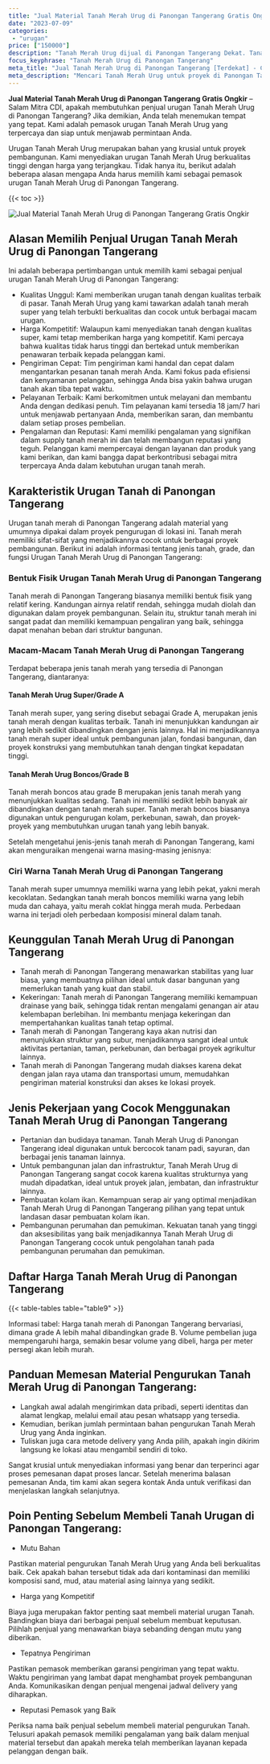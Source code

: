 ```yaml
---
title: "Jual Material Tanah Merah Urug di Panongan Tangerang Gratis Ongkir"
date: "2023-07-09"
categories:
 - "urugan"
price: ["150000"]
description: "Tanah Merah Urug dijual di Panongan Tangerang Dekat. Tanah Merah Urug ini sering digunakan dalam proyek konstruksi sebagai material timbunan yang berkualitas dan sesuai spesifikasi. Silakan hubungi kami untuk informasi lebih lanjut."
focus_keyphrase: "Tanah Merah Urug di Panongan Tangerang"
meta_title: "Jual Tanah Merah Urug di Panongan Tangerang [Terdekat] - CDI"
meta_description: "Mencari Tanah Merah Urug untuk proyek di Panongan Tangerang? Kami menyediakan Tanah Merah Urug berkualitas untuk penimbunan lahan. Raih penawaran terbaik sekarang."
---
```


**Jual Material Tanah Merah Urug di Panongan Tangerang Gratis Ongkir** – Salam Mitra CDI, apakah membutuhkan penjual urugan Tanah Merah Urug di Panongan Tangerang? Jika demikian, Anda telah menemukan tempat yang tepat. Kami adalah pemasok urugan Tanah Merah Urug yang terpercaya dan siap untuk menjawab permintaan Anda.

Urugan Tanah Merah Urug merupakan bahan yang krusial untuk proyek pembangunan. Kami menyediakan urugan Tanah Merah Urug berkualitas tinggi dengan harga yang terjangkau. Tidak hanya itu, berikut adalah beberapa alasan mengapa Anda harus memilih kami sebagai pemasok urugan Tanah Merah Urug di Panongan Tangerang.

{{< toc >}}

![Jual Material Tanah Merah Urug di Panongan Tangerang Gratis Ongkir](/images/tanah/tanah-urug-18.jpg)

## Alasan Memilih Penjual Urugan Tanah Merah Urug di Panongan Tangerang

Ini adalah beberapa pertimbangan untuk memilih kami sebagai penjual urugan Tanah Merah Urug di Panongan Tangerang:

*   Kualitas Unggul: Kami memberikan urugan tanah dengan kualitas terbaik di pasar. Tanah Merah Urug yang kami tawarkan adalah tanah merah super yang telah terbukti berkualitas dan cocok untuk berbagai macam urugan.
*   Harga Kompetitif: Walaupun kami menyediakan tanah dengan kualitas super, kami tetap memberikan harga yang kompetitif. Kami percaya bahwa kualitas tidak harus tinggi dan bertekad untuk memberikan penawaran terbaik kepada pelanggan kami.
*   Pengiriman Cepat: Tim pengiriman kami handal dan cepat dalam mengantarkan pesanan tanah merah Anda. Kami fokus pada efisiensi dan kenyamanan pelanggan, sehingga Anda bisa yakin bahwa urugan tanah akan tiba tepat waktu.
*   Pelayanan Terbaik: Kami berkomitmen untuk melayani dan membantu Anda dengan dedikasi penuh. Tim pelayanan kami tersedia 18 jam/7 hari untuk menjawab pertanyaan Anda, memberikan saran, dan membantu dalam setiap proses pembelian.
*   Pengalaman dan Reputasi: Kami memiliki pengalaman yang signifikan dalam supply tanah merah ini dan telah membangun reputasi yang teguh. Pelanggan kami mempercayai dengan layanan dan produk yang kami berikan, dan kami bangga dapat berkontribusi sebagai mitra terpercaya Anda dalam kebutuhan urugan tanah merah.

## Karakteristik Urugan Tanah di Panongan Tangerang

Urugan tanah merah di Panongan Tangerang adalah material yang umumnya dipakai dalam proyek pengurugan di lokasi ini. Tanah merah memiliki sifat-sifat yang menjadikannya cocok untuk berbagai proyek pembangunan. Berikut ini adalah informasi tentang jenis tanah, grade, dan fungsi Urugan Tanah Merah Urug di Panongan Tangerang:

### Bentuk Fisik Urugan Tanah Merah Urug di Panongan Tangerang

Tanah merah di Panongan Tangerang biasanya memiliki bentuk fisik yang relatif kering. Kandungan airnya relatif rendah, sehingga mudah diolah dan digunakan dalam proyek pembangunan. Selain itu, struktur tanah merah ini sangat padat dan memiliki kemampuan pengaliran yang baik, sehingga dapat menahan beban dari struktur bangunan.

### Macam-Macam Tanah Merah Urug di Panongan Tangerang

Terdapat beberapa jenis tanah merah yang tersedia di Panongan Tangerang, diantaranya:

#### Tanah Merah Urug Super/Grade A

Tanah merah super, yang sering disebut sebagai Grade A, merupakan jenis tanah merah dengan kualitas terbaik. Tanah ini menunjukkan kandungan air yang lebih sedikit dibandingkan dengan jenis lainnya. Hal ini menjadikannya tanah merah super ideal untuk pembangunan jalan, fondasi bangunan, dan proyek konstruksi yang membutuhkan tanah dengan tingkat kepadatan tinggi.

#### Tanah Merah Urug Boncos/Grade B

Tanah merah boncos atau grade B merupakan jenis tanah merah yang menunjukkan kualitas sedang. Tanah ini memiliki sedikit lebih banyak air dibandingkan dengan tanah merah super. Tanah merah boncos biasanya digunakan untuk pengurugan kolam, perkebunan, sawah, dan proyek-proyek yang membutuhkan urugan tanah yang lebih banyak.

Setelah mengetahui jenis-jenis tanah merah di Panongan Tangerang, kami akan menguraikan mengenai warna masing-masing jenisnya:

### Ciri Warna Tanah Merah Urug di Panongan Tangerang

Tanah merah super umumnya memiliki warna yang lebih pekat, yakni merah kecoklatan. Sedangkan tanah merah boncos memiliki warna yang lebih muda dan cahaya, yaitu merah coklat hingga merah muda. Perbedaan warna ini terjadi oleh perbedaan komposisi mineral dalam tanah.

## Keunggulan Tanah Merah Urug di Panongan Tangerang

*   Tanah merah di Panongan Tangerang menawarkan stabilitas yang luar biasa, yang membuatnya pilihan ideal untuk dasar bangunan yang memerlukan tanah yang kuat dan stabil.
*   Kekeringan: Tanah merah di Panongan Tangerang memiliki kemampuan drainase yang baik, sehingga tidak rentan mengalami genangan air atau kelembapan berlebihan. Ini membantu menjaga kekeringan dan mempertahankan kualitas tanah tetap optimal.
*   Tanah merah di Panongan Tangerang kaya akan nutrisi dan menunjukkan struktur yang subur, menjadikannya sangat ideal untuk aktivitas pertanian, taman, perkebunan, dan berbagai proyek agrikultur lainnya.
*   Tanah merah di Panongan Tangerang mudah diakses karena dekat dengan jalan raya utama dan transportasi umum, memudahkan pengiriman material konstruksi dan akses ke lokasi proyek.

## Jenis Pekerjaan yang Cocok Menggunakan Tanah Merah Urug di Panongan Tangerang

*   Pertanian dan budidaya tanaman. Tanah Merah Urug di Panongan Tangerang ideal digunakan untuk bercocok tanam padi, sayuran, dan berbagai jenis tanaman lainnya.
*   Untuk pembangunan jalan dan infrastruktur, Tanah Merah Urug di Panongan Tangerang sangat cocok karena kualitas strukturnya yang mudah dipadatkan, ideal untuk proyek jalan, jembatan, dan infrastruktur lainnya.
*   Pembuatan kolam ikan. Kemampuan serap air yang optimal menjadikan Tanah Merah Urug di Panongan Tangerang pilihan yang tepat untuk landasan dasar pembuatan kolam ikan.
*   Pembangunan perumahan dan pemukiman. Kekuatan tanah yang tinggi dan aksesibilitas yang baik menjadikannya Tanah Merah Urug di Panongan Tangerang cocok untuk pengolahan tanah pada pembangunan perumahan dan pemukiman.

## Daftar Harga Tanah Merah Urug di Panongan Tangerang

{{< table-tables table="table9" >}}

Informasi tabel: Harga tanah merah di Panongan Tangerang bervariasi, dimana grade A lebih mahal dibandingkan grade B. Volume pembelian juga mempengaruhi harga, semakin besar volume yang dibeli, harga per meter persegi akan lebih murah.

## Panduan Memesan Material Pengurukan Tanah Merah Urug di Panongan Tangerang:

*   Langkah awal adalah mengirimkan data pribadi, seperti identitas dan alamat lengkap, melalui email atau pesan whatsapp yang tersedia.
*   Kemudian, berikan jumlah permintaan bahan pengurukan Tanah Merah Urug yang Anda inginkan.
*   Tuliskan juga cara metode delivery yang Anda pilih, apakah ingin dikirim langsung ke lokasi atau mengambil sendiri di toko.

Sangat krusial untuk menyediakan informasi yang benar dan terperinci agar proses pemesanan dapat proses lancar. Setelah menerima balasan pemesanan Anda, tim kami akan segera kontak Anda untuk verifikasi dan menjelaskan langkah selanjutnya.

## Poin Penting Sebelum Membeli Tanah Urugan di Panongan Tangerang:

*   Mutu Bahan

Pastikan material pengurukan Tanah Merah Urug yang Anda beli berkualitas baik. Cek apakah bahan tersebut tidak ada dari kontaminasi dan memiliki komposisi sand, mud, atau material asing lainnya yang sedikit.
*   Harga yang Kompetitif

Biaya juga merupakan faktor penting saat membeli material urugan Tanah. Bandingkan biaya dari berbagai penjual sebelum membuat keputusan. Pilihlah penjual yang menawarkan biaya sebanding dengan mutu yang diberikan.
*   Tepatnya Pengiriman

Pastikan pemasok memberikan garansi pengiriman yang tepat waktu. Waktu pengiriman yang lambat dapat menghambat proyek pembangunan Anda. Komunikasikan dengan penjual mengenai jadwal delivery yang diharapkan.
*   Reputasi Pemasok yang Baik

Periksa nama baik penjual sebelum membeli material pengurukan Tanah. Telusuri apakah pemasok memiliki pengalaman yang baik dalam menjual material tersebut dan apakah mereka telah memberikan layanan kepada pelanggan dengan baik.